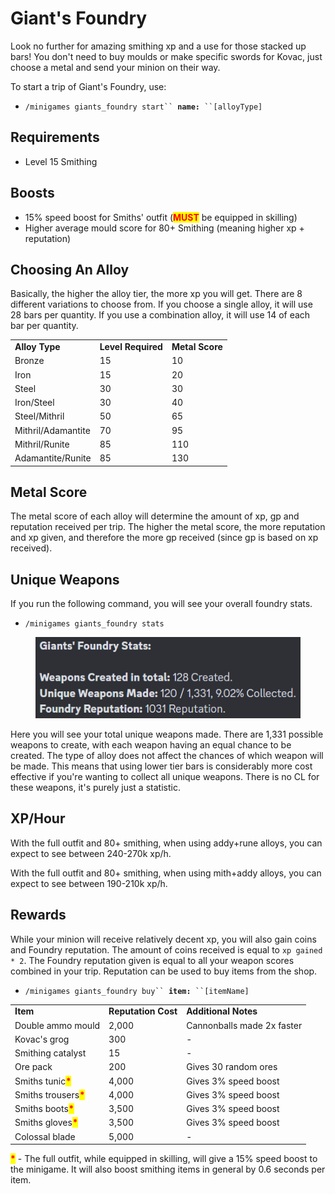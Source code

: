 # Giant's Foundry

Look no further for amazing smithing xp and a use for those stacked up bars! You don't need to buy moulds or make specific swords for Kovac, just choose a metal and send your minion on their way.

To start a trip of Giant's Foundry, use:

* `/minigames giants_foundry start`` `**`name:`**` ``[alloyType]`

## Requirements

* Level 15 Smithing

## Boosts

* 15% speed boost for Smiths' outfit (<mark style="color:red;">**MUST**</mark> be equipped in skilling)
* Higher average mould score for 80+ Smithing (meaning higher xp + reputation)

## Choosing An Alloy

Basically, the higher the alloy tier, the more xp you will get. There are 8 different variations to choose from. If you choose a single alloy, it will use 28 bars per quantity. If you use a combination alloy, it will use 14 of each bar per quantity.

|                    |                    |                 |
| ------------------ | ------------------ | --------------- |
| **Alloy Type**     | **Level Required** | **Metal Score** |
| Bronze             | 15                 | 10              |
| Iron               | 15                 | 20              |
| Steel              | 30                 | 30              |
| Iron/Steel         | 30                 | 40              |
| Steel/Mithril      | 50                 | 65              |
| Mithril/Adamantite | 70                 | 95              |
| Mithril/Runite     | 85                 | 110             |
| Adamantite/Runite  | 85                 | 130             |

## Metal Score

The metal score of each alloy will determine the amount of xp, gp and reputation received per trip. The higher the metal score, the more reputation and xp given, and therefore the more gp received (since gp is based on xp received).

## Unique Weapons

If you run the following command, you will see your overall foundry stats.

* `/minigames giants_foundry stats`

<figure><img src="../../.gitbook/assets/image (15).png" alt=""><figcaption></figcaption></figure>

Here you will see your total unique weapons made. There are 1,331 possible weapons to create, with each weapon having an equal chance to be created. The type of alloy does not affect the chances of which weapon will be made. This means that using lower tier bars is considerably more cost effective if you're wanting to collect all unique weapons. There is no CL for these weapons, it's purely just a statistic.

## XP/Hour

With the full outfit and 80+ smithing, when using addy+rune alloys, you can expect to see between 240-270k xp/h.&#x20;

With the full outfit and 80+ smithing, when using mith+addy alloys, you can expect to see between 190-210k xp/h.

## Rewards

While your minion will receive relatively decent xp, you will also gain coins and Foundry reputation. The amount of coins received is equal to `xp gained * 2`. The Foundry reputation given is equal to all your weapon scores combined in your trip. Reputation can be used to buy items from the shop.

* `/minigames giants_foundry buy`` `**`item:`**` ``[itemName]`

|                                                       |                     |                            |
| ----------------------------------------------------- | ------------------- | -------------------------- |
| **Item**                                              | **Reputation Cost** | **Additional Notes**       |
| Double ammo mould                                     | 2,000               | Cannonballs made 2x faster |
| Kovac's grog                                          | 300                 | -                          |
| Smithing catalyst                                     | 15                  | -                          |
| Ore pack                                              | 200                 | Gives 30 random ores       |
| Smiths tunic<mark style="color:red;">**\***</mark>    | 4,000               | Gives 3% speed boost       |
| Smiths trousers<mark style="color:red;">**\***</mark> | 4,000               | Gives 3% speed boost       |
| Smiths boots<mark style="color:red;">**\***</mark>    | 3,500               | Gives 3% speed boost       |
| Smiths gloves<mark style="color:red;">**\***</mark>   | 3,500               | Gives 3% speed boost       |
| Colossal blade                                        | 5,000               | -                          |

<mark style="color:red;">**\***</mark> - The full outfit, while equipped in skilling, will give a 15% speed boost to the minigame. It will also boost smithing items in general by 0.6 seconds per item.
